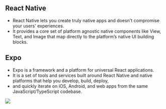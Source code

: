 ## React Native 
+ React Native lets you create truly native apps and doesn't compromise your users' experiences.
+ It provides a core set of platform agnostic native components like View, Text, and Image that map directly to the platform’s native UI building blocks.

## Expo 
+ Expo is a framework and a platform for universal React applications. 
+ It is a set of tools and services built around React Native and native platforms that help you develop, build, deploy,
+ and quickly iterate on iOS, Android, and web apps from the same JavaScript/TypeScript codebase.

![](https://www.purrweb.com/blog/wp-content/uploads/2020/10/06-illustration-2.png)
